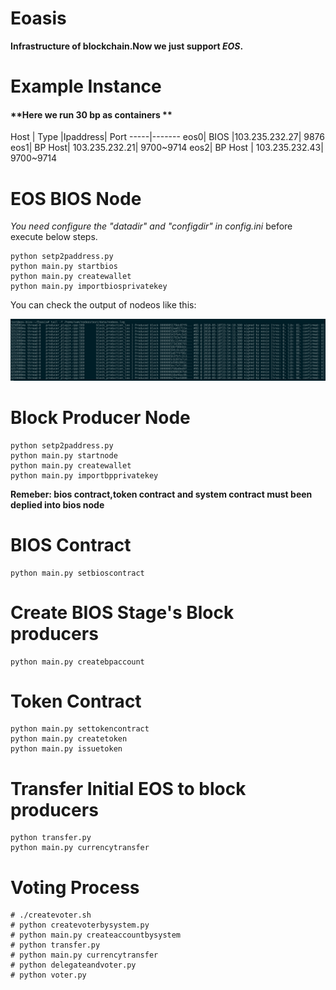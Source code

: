 # Eoasis
**Infrastructure of blockchain.Now we just support _EOS_.**

# Example Instance
#### **Here we run 30 bp as containers **
Host | Type |Ipaddress| Port
-----|-------
eos0| BIOS |103.235.232.27| 9876
eos1| BP Host| 103.235.232.21| 9700~9714
eos2| BP Host | 103.235.232.43| 9700~9714
# EOS BIOS Node
*You need configure the "datadir" and "configdir" in config.ini* before execute below steps.
```
python setp2paddress.py
python main.py startbios
python main.py createwallet
python main.py importbiosprivatekey
```

You can check the output of nodeos like this:

<img alt="README-001.png" src="assets/README-001.png" width="" height="" >

# Block Producer Node
```
python setp2paddress.py
python main.py startnode
python main.py createwallet
python main.py importbpprivatekey
```
**Remeber: bios contract,token contract and system contract must been deplied into bios node**
# BIOS Contract
```
python main.py setbioscontract
```
# Create BIOS Stage's Block producers
```
python main.py createbpaccount
```
# Token Contract
```
python main.py settokencontract
python main.py createtoken
python main.py issuetoken
```
# Transfer Initial EOS to block producers
```
python transfer.py
python main.py currencytransfer
```
# Voting Process
```
# ./createvoter.sh
# python createvoterbysystem.py
# python main.py createaccountbysystem
# python transfer.py
# python main.py currencytransfer
# python delegateandvoter.py
# python voter.py
```
